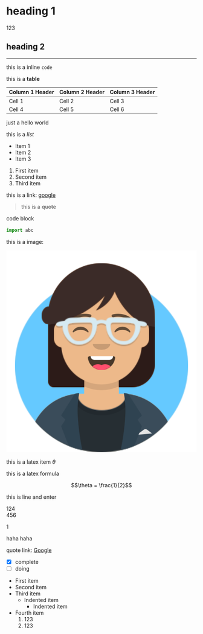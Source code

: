 # heading 1

123

## heading 2

---

this is a inline `code`

this is a **table**

| Column 1 Header | Column 2 Header | Column 3 Header |
| -------------- | -------------- | -------------- |
| Cell 1         | Cell 2         | Cell 3         |
| Cell 4         | Cell 5         | Cell 6         |

just a hello world

this is a *list*

- Item 1
- Item 2
- Item 3

1. First item
2. Second item
3. Third item

this is a link: [google](https://www.google.com)

> this is a ~~quote~~

code block

```Python
import abc
```

this is a image:

![img](./test/img/img.png)

this is a latex item $\theta$

this is a latex formula 

$$\theta = \frac{1}{2}$$

this is line and enter

124\
456

1

haha
haha

quote link: [Google][1]

- [x] complete
- [ ] doing

[1]: https://www.google.com


- First item
- Second item
- Third item
  - Indented item
    - Indented item
- Fourth item
  1. 123
  2. 123